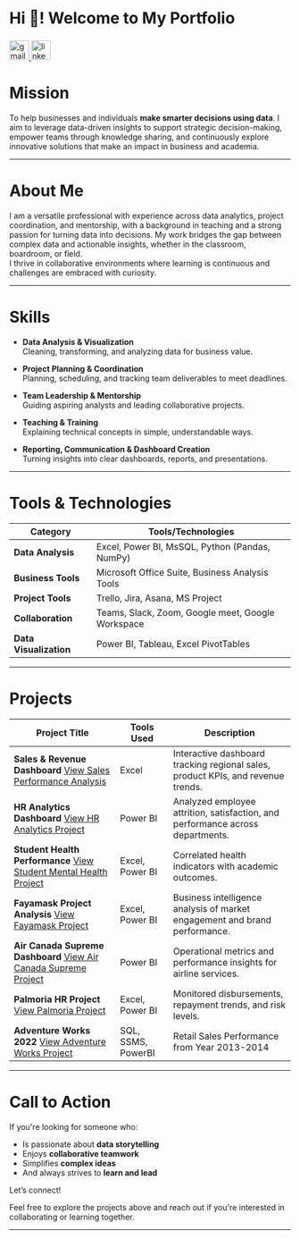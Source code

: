 <h1 align="left">Hi 👋! Welcome to My Portfolio</h1>

###

<div align="left">
  <a href="yewandetaylor@hotmail.com" target="_blank">
    <img src="https://img.shields.io/static/v1?message=Gmail&logo=gmail&label=Connect&color=D14836&logoColor=white&labelColor=&style=for-the-badge" height="35" alt="gmail logo"  />
  </a>
  <a href="https://www.linkedin.com/in/yewandeprofile/" target="_blank">
    <img src="https://img.shields.io/static/v1?message=LinkedIn&logo=linkedin&label=Connect&color=0077B5&logoColor=white&labelColor=&style=for-the-badge" height="35" alt="linkedin logo"  />
  </a>
</div>

###
#  Mission 

To help businesses and individuals **make smarter decisions using data**. I aim to leverage data-driven insights to support strategic decision-making, empower teams through knowledge sharing, and continuously explore innovative solutions that make an impact in business and academia.

---

# About Me

I am a versatile professional with experience across data analytics, project coordination, and mentorship, with a background in teaching and a strong passion for turning data into decisions. My work bridges the gap between complex data and actionable insights, whether in the classroom, boardroom, or field.  
I thrive in collaborative environments where learning is continuous and challenges are embraced with curiosity.

---

#  Skills

- **Data Analysis & Visualization**  
  Cleaning, transforming, and analyzing data for business value.

- **Project Planning & Coordination**  
  Planning, scheduling, and tracking team deliverables to meet deadlines.

- **Team Leadership & Mentorship**  
  Guiding aspiring analysts and leading collaborative projects.

- **Teaching & Training**  
  Explaining technical concepts in simple, understandable ways.

- **Reporting, Communication & Dashboard Creation**  
  Turning insights into clear dashboards, reports, and presentations.

---

# Tools & Technologies

| Category           | Tools/Technologies                          |
|--------------------|---------------------------------------------|
| **Data Analysis**  | Excel, Power BI, MsSQL, Python (Pandas, NumPy)|
| **Business Tools** | Microsoft Office Suite, Business Analysis Tools |
| **Project Tools**  | Trello, Jira, Asana, MS Project             |
| **Collaboration**  | Teams, Slack, Zoom, Google meet, Google Workspace |
| **Data Visualization**       | Power BI, Tableau, Excel PivotTables   |

---

# Projects

| Project Title                      | Tools Used            | Description |
|------------------------------------|------------------------|-------------|
| **Sales & Revenue Dashboard**  [View Sales Performance Analysis](https://github.com/QueenYewande/Analytics-Portfolio/blob/main/Excel%20Projects/Sales%20Performance/Readme.md)    | Excel        | Interactive dashboard tracking regional sales, product KPIs, and revenue trends. |
| **HR Analytics Dashboard**   [View HR Analytics Project](https://github.com/QueenYewande/Analytics-Portfolio/tree/main/Power%20BI%20Projects/HR%20Analytics)     | Power BI               | Analyzed employee attrition, satisfaction, and performance across departments. |
| **Student Health Performance** [View Student Mental Health Project](https://github.com/QueenYewande/Analytics-Portfolio/blob/main/Power%20BI%20Projects/Student%20Mental%20Health%20Project/README.md)    | Excel, Power BI        | Correlated health indicators with academic outcomes. |
| **Fayamask Project Analysis**   [View Fayamask Project](https://github.com/QueenYewande/Analytics-Portfolio/blob/main/Power%20BI%20Projects/Fayamask%20Report/Readme.md)   | Excel, Power BI        | Business intelligence analysis of market engagement and brand performance. |
| **Air Canada Supreme Dashboard** [View Air Canada Supreme Project](https://github.com/QueenYewande/Analytics-Portfolio/tree/main/Power%20BI%20Projects/Air%20Canada%20Supreme%20Project#business-questions)  | Power BI               | Operational metrics and performance insights for airline services. |
| **Palmoria HR Project**  [View Palmoria Project](https://github.com/QueenYewande/Analytics-Portfolio/tree/main/Power%20BI%20Projects/Palmoria%20Project) | Excel, Power BI             | Monitored disbursements, repayment trends, and risk levels. |
| **Adventure Works 2022**  [View Adventure Works Project](https://github.com/QueenYewande/Analytics-Portfolio/tree/main/SQL%20Projects/AdventureWorks2022) | SQL, SSMS, PowerBI            | Retail Sales Performance from Year 2013-2014 |

---

# Call to Action

If you're looking for someone who:
- Is passionate about **data storytelling**
- Enjoys **collaborative teamwork**
- Simplifies **complex ideas**
- And always strives to **learn and lead**

Let’s connect!

Feel free to explore the projects above and reach out if you're interested in collaborating or learning together.  

---
<!--
**QueenYewande/QueenYewande** is a ✨ _special_ ✨ repository because its `README.md` (this file) appears on your GitHub profile.

Here are some ideas to get you started:

- 🔭 I’m currently working on ...
- 🌱 I’m currently learning ...
- 👯 I’m looking to collaborate on ...
- 🤔 I’m looking for help with ...
- 💬 Ask me about ...
- 📫 How to reach me: ...
- 😄 Pronouns: ...
- ⚡ Fun fact: ...

--

